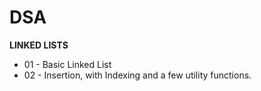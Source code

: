# DSA

 __LINKED LISTS__
 - 01 - Basic Linked List
 - 02 - Insertion, with Indexing and a few utility functions.
